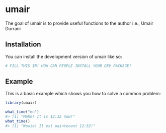 
<!-- README.md is generated from README.Rmd. Please edit that file -->

# umair

<!-- badges: start -->
<!-- badges: end -->

The goal of umair is to provide useful functions to the author i.e.,
Umair Durrani

## Installation

You can install the development version of umair like so:

``` r
# FILL THIS IN! HOW CAN PEOPLE INSTALL YOUR DEV PACKAGE?
```

## Example

This is a basic example which shows you how to solve a common problem:

``` r
library(umair)

what_time("en")
#> [1] "Mmhm! It is 12:32 now!"
what_time()
#> [1] "Wowie! Il est maintenant 12:32!"
```
